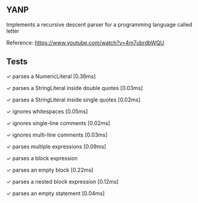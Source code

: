 ## YANP
Implements a recursive descent parser for a programming language called letter

Reference: https://www.youtube.com/watch?v=4m7ubrdbWQU
## Tests
✓ parses a NumericLiteral [0.36ms]

✓ parses a StringLiteral inside double quotes [0.03ms]

✓ parses a StringLiteral inside single quotes [0.02ms]

✓ ignores whitespaces [0.05ms]

✓ ignores single-line comments [0.02ms]

✓ ignores multi-line comments [0.03ms]

✓ parses multiple expressions [0.09ms]

✓ parses a block expression

✓ parses an empty block [0.22ms]

✓ parses a nested block expression [0.12ms]

✓ parses an empty statement [0.04ms]

